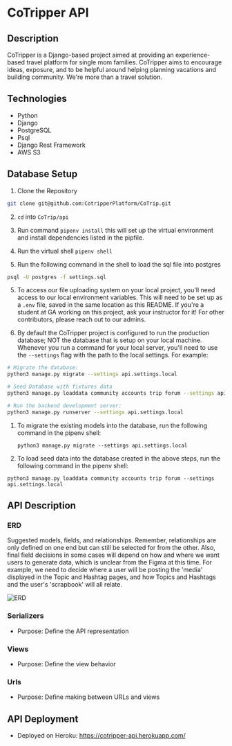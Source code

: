# CoTripper API

## Description

CoTripper is a Django-based project aimed at providing an experience-based travel platform for single mom families. CoTripper aims to encourage ideas, exposure, and to be helpful around helping planning vacations and building community. We're more than a travel solution.

## Technologies

- Python
- Django
- PostgreSQL
- Psql
- Django Rest Framework
- AWS S3

## Database Setup

1. Clone the Repository

```sh
git clone git@github.com:CotripperPlatform/CoTrip.git
```

2. `cd` into `CoTrip/api`

3. Run command `pipenv install` this will set up the virtual environment and install dependencies listed in the pipfile.

4. Run the virtual shell `pipenv shell`

5. Run the following command in the shell to load the sql file into postgres

```sh
psql -U postgres -f settings.sql
```

5. To access our file uploading system on your local project, you'll need access to our local environment variables. This will need to be set up as a `.env` file, saved in the same location as this README. If you're a student at GA working on this project, ask your instructor for it! For other contributors, please reach out to our admins.

6. By default the CoTripper project is configured to run the production database; NOT the database that is setup on your local machine. Whenever you run a command for your local server, you'll need to use the `--settings` flag with the path to the local settings. For example:

```sh
# Migrate the database:
python3 manage.py migrate --settings api.settings.local

# Seed Database with fixtures data
python3 manage.py loaddata community accounts trip forum --settings api.settings.local

# Run the backend development server:
python3 manage.py runserver --settings api.settings.local
```

1. To migrate the existing models into the database, run the following command in the pipenv shell:

   ```
   python3 manage.py migrate --settings api.settings.local
   ```

1. To load seed data into the database created in the above steps, run the following command in the pipenv shell:

```
python3 manage.py loaddata community accounts trip forum --settings api.settings.local
```

## API Description

### ERD

Suggested models, fields, and relationships. Remember, relationships are only defined on one end but can still be selected for from the other. Also, final field decisions in some cases will depend on how and where we want users to generate data, which is unclear from the Figma at this time. For example, we need to decide where a user will be posting the 'media' displayed in the Topic and Hashtag pages, and how Topics and Hashtags and the user's 'scrapbook' will all relate.

![ERD](./updated_erd.png)

### Serializers

- Purpose: Define the API representation

### Views

- Purpose: Define the view behavior

### Urls

- Purpose: Define making between URLs and views

## API Deployment

- Deployed on Heroku: https://cotripper-api.herokuapp.com/

